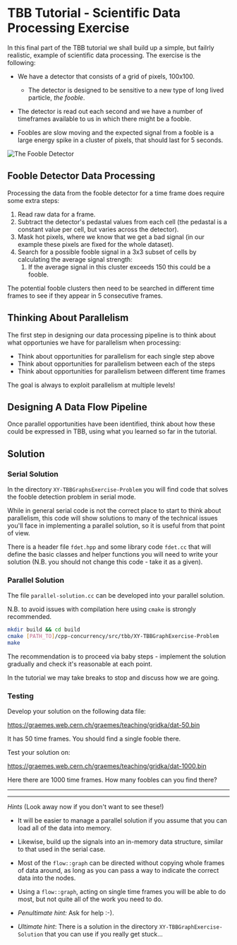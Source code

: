 # TBB Tutorial - Scientific Data Processing Exercise

In this final part of the TBB tutorial we shall build up a simple, but failrly
realistic, example of scientific data processing. The exercise is the
following:

- We have a detector that consists of a grid of pixels, 100x100.
 
  - The detector is designed to be sensitive to a new type of long lived
  particle, *the fooble*.
  
- The detector is read out each second and we have a number of timeframes
available to us in which there might be a fooble.

- Foobles are slow moving and the expected signal from a fooble is a large
energy spike in a cluster of pixels, that should last for 5 seconds.

![The Fooble Detector](https://graemes.web.cern.ch/graemes/teaching/gridka/fooble-sketch.png)

## Fooble Detector Data Processing

Processing the data from the fooble detector for a time frame does require
some extra steps:

1. Read raw data for a frame.
2. Subtract the detector's pedastal values from each cell (the pedastal is
a constant value per cell, but varies across the detector).
3. Mask hot pixels, where we know that we get a bad signal (in our example
these pixels are fixed for the whole dataset).
4. Search for a possible fooble signal in a 3x3 subset of cells by calculating
the average signal strength:
    1. If the average signal in this cluster exceeds 150 this could be a fooble.

The potential fooble clusters then need to be searched in different time
frames to see if they appear in 5 consecutive frames.

## Thinking About Parallelism

The first step in designing our data processing pipeline is to think about
what opportunies we have for parallelism when processing:

- Think about opportunities for parallelism for each single step above
- Think about opportunities for parallelism between each of the steps
- Think about opportunities for parallelism between different time frames

The goal is always to exploit parallelism at multiple levels!

## Designing A Data Flow Pipeline

Once parallel opportunities have been identified, think about how these could
be expressed in TBB, using what you learned so far in the tutorial.

## Solution

### Serial Solution

In the directory `XY-TBBGraphsExercise-Problem` you will find code that solves
the fooble detection problem in serial mode.

While in general serial code is not the correct place to start to think about
parallelism, this code will show solutions to many of the technical issues
you'll face in implementing a parallel solution, so it is useful from that 
point of view.

There is a header file `fdet.hpp` and some library code `fdet.cc` that will
define the basic classes and helper functions you will need to write your solution
(N.B. you should not change this code - take it as a given).

### Parallel Solution

The file `parallel-solution.cc` can be developed into your parallel solution.

N.B. to avoid issues with compilation here using `cmake` is strongly
recommended. 

```sh
mkdir build && cd build
cmake [PATH_TO]/cpp-concurrency/src/tbb/XY-TBBGraphExercise-Problem
make
```

The recommendation is to proceed via baby steps - implement the solution gradually
and check it's reasonable at each point.

In the tutorial we may take breaks to stop and discuss how we are going.

### Testing

Develop your solution on the following data file:

<https://graemes.web.cern.ch/graemes/teaching/gridka/dat-50.bin>

It has 50 time frames. You should find a single fooble there.

Test your solution on:

<https://graemes.web.cern.ch/graemes/teaching/gridka/dat-1000.bin>

Here there are 1000 time frames. How many foobles can you find there?

---

---

*Hints* (Look away now if you don't want to see these!)

- It will be easier to manage a parallel solution if you assume that you can
load all of the data into memory.

- Likewise, build up the signals into an in-memory data structure, similar to that
used in the serial case.

- Most of the `flow::graph` can be directed without copying whole frames of data
around, as long as you can pass a way to indicate the correct data into the nodes.

- Using a `flow::graph`, acting on single time frames you will be able to do
most, but not quite all of the work you need to do.

- *Penultimate hint:* Ask for help :-).

- *Ultimate hint*: There is a solution in the directory `XY-TBBGraphExercise-Solution`
that you can use if you really get stuck...
